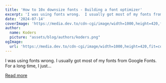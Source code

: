 ```yaml
---
title: 'How to 10x downsize fonts - Building a font optimizer'
excerpt: 'I was using fonts wrong.  I usually got most of my fonts from Google Fonts.   For a long time, I just...'
date: '2024-07-14'
coverImage: 'https://media.dev.to/cdn-cgi/image/width=1000,height=420,fit=cover,gravity=auto,format=auto/https%3A%2F%2Fdev-to-uploads.s3.amazonaws.com%2Fuploads%2Farticles%2Fiqqufz0evl11flx1crws.png'
author:
  name: Koders
  picture: "assets/blog/authors/koders.png"
ogImage:
  url: 'https://media.dev.to/cdn-cgi/image/width=1000,height=420,fit=cover,gravity=auto,format=auto/https%3A%2F%2Fdev-to-uploads.s3.amazonaws.com%2Fuploads%2Farticles%2Fiqqufz0evl11flx1crws.png'
---
```


I was using fonts wrong.  I usually got most of my fonts from Google Fonts.   For a long time, I just...

[Read more](https://dev.to/wimadev/how-to-10x-downsize-fonts-29nl)
